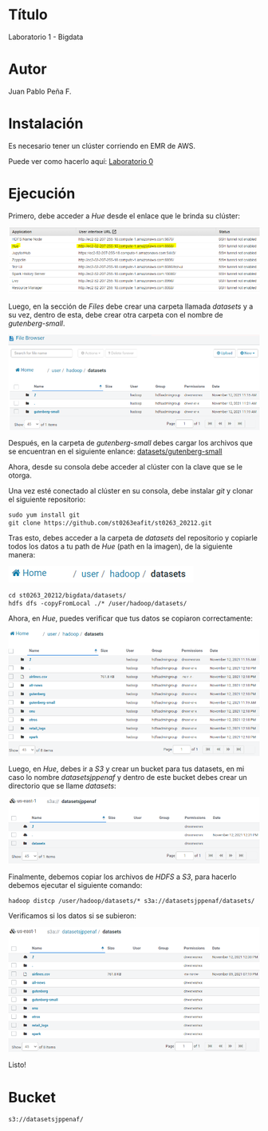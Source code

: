# Título
Laboratorio 1 - Bigdata

# Autor
Juan Pablo Peña F.

# Instalación
Es necesario tener un clúster corriendo en EMR de AWS.

Puede ver como hacerlo aquí: [Laboratorio 0](https://github.com/JPabloPena/ST0263jppenaf/blob/main/bigdata/lab0/README.md)

# Ejecución
Primero, debe acceder a _Hue_ desde el enlace que le brinda su clúster:

<img src="https://github.com/JPabloPena/ST0263jppenaf/blob/main/bigdata/assets/lab1-01.PNG"/>

Luego, en la sección de _Files_ debe crear una carpeta llamada _datasets_ y a su vez, dentro de esta, debe crear otra carpeta con el nombre de _gutenberg-small_.

<img src="https://github.com/JPabloPena/ST0263jppenaf/blob/main/bigdata/assets/lab1-02.PNG"/>

Después, en la carpeta de _gutenberg-small_ debes cargar los archivos que se encuentran en el siguiente enlance: [datasets/gutenberg-small](https://github.com/st0263eafit/st0263_20212/tree/main/bigdata/datasets/gutenberg-small)

Ahora, desde su consola debe acceder al clúster con la clave que se le otorga.

Una vez esté conectado al clúster en su consola, debe instalar _git_ y clonar el siguiente repositorio:
```
sudo yum install git
git clone https://github.com/st0263eafit/st0263_20212.git
```

Tras esto, debes acceder a la carpeta de _datasets_ del repositorio y copiarle todos los datos a tu path de _Hue_ (path en la imagen), de la siguiente manera:

<img src="https://github.com/JPabloPena/ST0263jppenaf/blob/main/bigdata/assets/lab1-03.PNG"/>

```
cd st0263_20212/bigdata/datasets/
hdfs dfs -copyFromLocal ./* /user/hadoop/datasets/
```

Ahora, en _Hue_, puedes verificar que tus datos se copiaron correctamente:

<img src="https://github.com/JPabloPena/ST0263jppenaf/blob/main/bigdata/assets/lab1-04.PNG"/>

Luego, en _Hue_, debes ir a _S3_ y crear un bucket para tus datasets, en mi caso lo nombre _datasetsjppenaf_ y dentro de este bucket debes crear un directorio que se llame _datasets_:

<img src="https://github.com/JPabloPena/ST0263jppenaf/blob/main/bigdata/assets/lab1-05.PNG"/>

Finalmente, debemos copiar los archivos de _HDFS_ a _S3_, para hacerlo debemos ejecutar el siguiente comando:
```
hadoop distcp /user/hadoop/datasets/* s3a://datasetsjppenaf/datasets/
```

Verificamos si los datos si se subieron:

<img src="https://github.com/JPabloPena/ST0263jppenaf/blob/main/bigdata/assets/lab1-06.PNG"/>

Listo!

# Bucket
```
s3://datasetsjppenaf/
```
